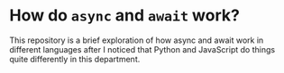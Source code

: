 # How do `async` and `await` work?

This repository is a brief exploration of how async and await work in different
languages after I noticed that Python and JavaScript do things quite differently
in this department.
